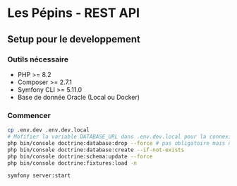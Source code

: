 # Les Pépins - REST API

## Setup pour le developpement

### Outils nécessaire

- PHP >= 8.2
- Composer >= 2.7.1
- Symfony CLI >= 5.11.0
- Base de donnée Oracle (Local ou Docker)

### Commencer

```sh
cp .env.dev .env.dev.local
# Mofifier la variable DATABASE_URL dans .env.dev.local pour la connexion à la base de donnée
php bin/console doctrine:database:drop --force # pas obligatoire mais nécessaire parfois pour vider la base de donnée
php bin/console doctrine:database:create --if-not-exists
php bin/console doctrine:schema:update --force
php bin/console doctrine:fixtures:load -n

symfony server:start
```